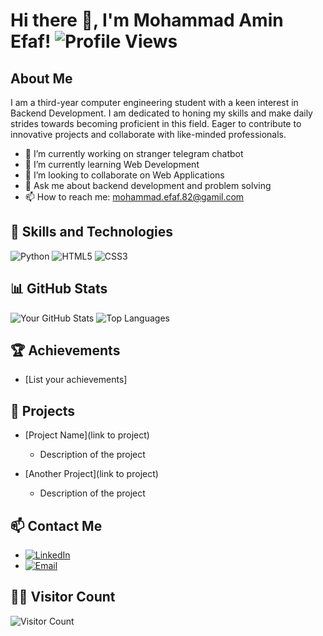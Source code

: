 # Hi there 👋, I'm Mohammad Amin Efaf!   ![Profile Views](https://komarev.com/ghpvc/?username=AminEfaf&style=flat-square)

## About Me

I am a third-year computer engineering student with a keen interest in Backend Development. I am dedicated to honing my skills and make daily strides towards becoming proficient in this field. Eager to contribute to innovative projects and collaborate with like-minded professionals.

- 🔭 I’m currently working on stranger telegram chatbot
- 🌱 I’m currently learning Web Development 
- 👯 I’m looking to collaborate on Web Applications
- 💬 Ask me about backend development and problem solving
- 📫 How to reach me: mohammad.efaf.82@gamil.com

## 🚀 Skills and Technologies

![Python](https://img.shields.io/badge/-Python-000?&logo=Python)
![HTML5](https://img.shields.io/badge/-HTML5-000?&logo=HTML5)
![CSS3](https://img.shields.io/badge/-CSS3-000?&logo=CSS3)

## 📊 GitHub Stats

![Your GitHub Stats](https://github-readme-stats.vercel.app/api?username=AminEfaf&show_icons=true&hide_border=true)
![Top Languages](https://github-readme-stats.vercel.app/api/top-langs/?username=AminEfaf&layout=compact&hide_border=true)

## 🏆 Achievements

- [List your achievements]

## 📂 Projects

- [Project Name](link to project)
  - Description of the project

- [Another Project](link to project)
  - Description of the project

## 📫 Contact Me

- [![LinkedIn](https://img.shields.io/badge/-LinkedIn-000?&logo=LinkedIn)](https://www.linkedin.com/in/amin-efaf/)
- [![Email](https://img.shields.io/badge/-Email-000?&logo=Gmail)](mohammad.efaf.82@gamil.com)

## 👨‍💻 Visitor Count

![Visitor Count](https://profile-counter.glitch.me/AminEfaf/count.svg)

<!-- Add more sections as needed -->


